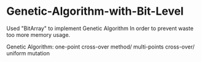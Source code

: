 # Genetic-Algorithm-with-Bit-Level
Used "BitArray" to implement Genetic Algorithm
In order to prevent waste too more memory usage.

Genetic Algorithm: one-point cross-over method/ multi-points cross-over/ uniform mutation
